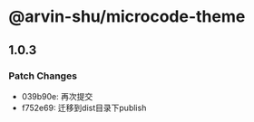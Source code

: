 # @arvin-shu/microcode-theme

## 1.0.3

### Patch Changes

- 039b90e: 再次提交
- f752e69: 迁移到dist目录下publish
